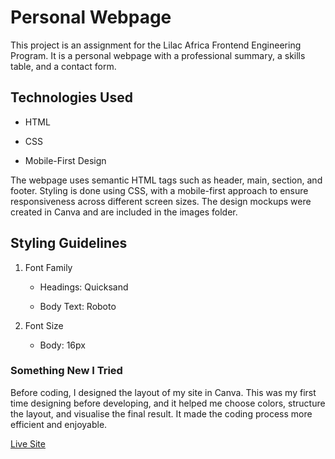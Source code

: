 # Personal Webpage

This project is an assignment for the Lilac Africa Frontend Engineering Program. It is a personal webpage with a professional summary, a skills table, and a contact form.

## Technologies Used

- HTML

- CSS

- Mobile-First Design

The webpage uses semantic HTML tags such as header, main, section, and footer. Styling is done using CSS, with a mobile-first approach to ensure responsiveness across different screen sizes. The design mockups were created in Canva and are included in the images folder.

## Styling Guidelines

1. Font Family

   - Headings: Quicksand

   - Body Text: Roboto

2. Font Size

   - Body: 16px

### Something New I Tried

Before coding, I designed the layout of my site in Canva. This was my first time designing before developing, and it helped me choose colors, structure the layout, and visualise the final result. It made the coding process more efficient and enjoyable.

[Live Site]([https://www.example.com](https://enilolade.github.io/personal-webpage/))

